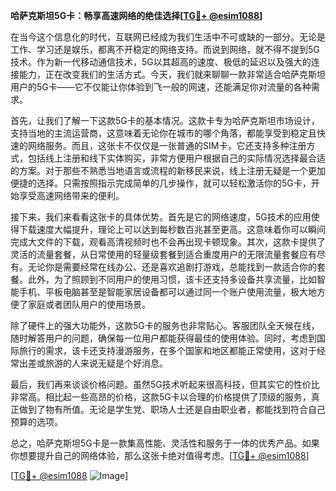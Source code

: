 **哈萨克斯坦5G卡：畅享高速网络的绝佳选择[[TG💪+ @esim1088](https://t.me/s/esim1088)]**

在当今这个信息化的时代，互联网已经成为我们生活中不可或缺的一部分。无论是工作、学习还是娱乐，都离不开稳定的网络支持。而说到网络，就不得不提到5G技术。作为新一代移动通信技术，5G以其超高的速度、极低的延迟以及强大的连接能力，正在改变我们的生活方式。今天，我们就来聊聊一款非常适合哈萨克斯坦用户的5G卡——它不仅能让你体验到飞一般的网速，还能满足你对流量的各种需求。

首先，让我们了解一下这款5G卡的基本情况。这款卡专为哈萨克斯坦市场设计，支持当地的主流运营商，这意味着无论你在城市的哪个角落，都能享受到稳定且快速的网络服务。而且，这张卡不仅仅是一张普通的SIM卡，它还支持多种注册方式，包括线上注册和线下实体购买，非常方便用户根据自己的实际情况选择最合适的方案。对于那些不熟悉当地语言或流程的新移民来说，线上注册无疑是一个更加便捷的选择。只需按照指示完成简单的几步操作，就可以轻松激活你的5G卡，开始享受高速网络带来的便利。

接下来，我们来看看这张卡的具体优势。首先是它的网络速度，5G技术的应用使得下载速度大幅提升，理论上可以达到每秒数百兆甚至更高。这意味着你可以瞬间完成大文件的下载，观看高清视频时也不会再出现卡顿现象。其次，这款卡提供了灵活的流量套餐，从日常使用的轻量级套餐到适合重度用户的无限流量套餐应有尽有。无论你是需要经常在线办公、还是喜欢追剧打游戏，总能找到一款适合你的套餐。此外，为了照顾到不同用户的使用习惯，该卡还支持多设备共享流量，比如智能手机、平板电脑甚至是智能家居设备都可以通过同一个账户使用流量，极大地方便了家庭或者团队用户的使用场景。

除了硬件上的强大功能外，这款5G卡的服务也非常贴心。客服团队全天候在线，随时解答用户的问题，确保每一位用户都能获得最佳的使用体验。同时，考虑到国际旅行的需求，该卡还支持漫游服务，在多个国家和地区都能正常使用，这对于经常出差或旅游的人来说无疑是个好消息。

最后，我们再来谈谈价格问题。虽然5G技术听起来很高科技，但其实它的性价比非常高。相比起一些高昂的价格，这款5G卡以合理的价格提供了顶级的服务，真正做到了物有所值。无论是学生党、职场人士还是自由职业者，都能找到符合自己预算的选项。

总之，哈萨克斯坦5G卡是一款集高性能、灵活性和服务于一体的优秀产品。如果你想要提升自己的网络体验，那么这张卡绝对值得考虑。[[TG💪+ @esim1088](https://t.me/s/esim1088)]

[[TG💪+ @esim1088](https://t.me/s/esim1088) ![Image](https://i.postimg.cc/4NQfJmqS/Snipaste-2025-05-13-00-14-12.png)]